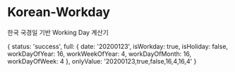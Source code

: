 # Korean-Workday

한국 국경일 기반 Working Day 계산기

{
  status: 'success',
  full: {
    date: '20200123',
    isWorkday: true,
    isHoliday: false,
    workDayOfYear: 16,
    workWeekOfYear: 4,
    workDayOfMonth: 16,
    workDayOfWeek: 4
  },
  onlyValue: '20200123,true,false,16,4,16,4'
}